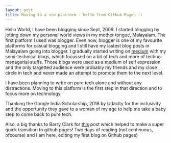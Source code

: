```yaml
---
layout: post
title: Moving to a new platform - Hello from Github Pages :)
---
```

Hello World, 
I have been blogging since Sept, 2009. I started blogging by jotting down my personal world views in my mother tongue, Malayalam. The first platform I used was blogger. Even now, blogger is one of my favourite platforms for casual blogging and I still have my lastest blog posts in Malayalam going into blogger. I gradually started writing on [medium](https://medium.com/@pyarisingh) with my semi-technical blogs, which focussed on a bit of tech and more of techno-managerial stuffs. Those blogs were used as a medium of self expression and the only targetted audience were probably my friends and my close circle in tech and never made an attempt to promote them to the next level. 

I have been planning to write on pure tech alone and without any distractions. Moving to this platform is the first step in that direction and to focus more on technology. 

Thanking the Google India Scholarship, 2018 by Udacity for the inclusivity and the opportunity they gave to a woman of my age to help me take a baby step to come back to pure tech.   

Also, a big thanks to Barry Clark for [this](https://www.smashingmagazine.com/2014/08/build-blog-jekyll-github-pages/ "Barry Clark' post") post which helped to make a super quick transition to github pages! Two days of reading (not continuous, ofcourse) and I am here, editing my first blog on Github pages)

